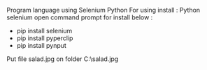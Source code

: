 Program language using Selenium Python
For using install :
Python
selenium 
open command prompt for install below :
- pip install selenium
- pip install pyperclip
- pip install pynput

Put file salad.jpg on folder C:\\salad.jpg
